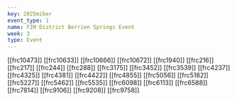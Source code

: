 ```yaml
---
key: 2025miber
event_type: 1
name: FIM District Berrien Springs Event
week: 3
type: Event
---
```

[[frc10473]]
[[frc10633]]
[[frc10666]]
[[frc10672]]
[[frc1940]]
[[frc216]]
[[frc217]]
[[frc244]]
[[frc288]]
[[frc3175]]
[[frc3452]]
[[frc3539]]
[[frc4237]]
[[frc4325]]
[[frc4381]]
[[frc4422]]
[[frc4855]]
[[frc5056]]
[[frc5182]]
[[frc5227]]
[[frc5462]]
[[frc5535]]
[[frc6098]]
[[frc6113]]
[[frc6588]]
[[frc7814]]
[[frc9106]]
[[frc9208]]
[[frc9758]]
